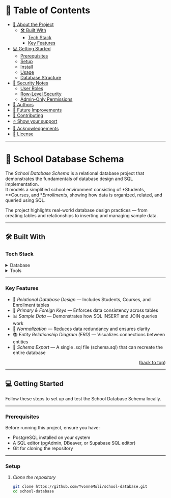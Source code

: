 # 📗 Table of Contents

- [📖 About the Project](#about-project)
  - [🛠 Built With](#built-with)
    - [Tech Stack](#tech-stack)
    - [Key Features](#key-features)
- [💻 Getting Started](#getting-started)
  - [Prerequisites](#prerequisites)
  - [Setup](#setup)
  - [Install](#install)
  - [Usage](#usage)
  - [Database Structure](#database-structure)
- [🔐 Security Notes](#security)
  - [User Roles](#user-roles)
  - [Row-Level Security](#row-level-security)
  - [Admin-Only Permissions](#admin-only-permissions)
- [👥 Authors](#authors)
- [🔭 Future Improvements](#future-improvements)
- [🤝 Contributing](#contributing)
- [⭐ Show your support](#support)
- [🙏 Acknowledgements](#acknowledgements)
- [📝 License](#license)

---

# 📖 School Database Schema <a name="about-project"></a>

The *School Database Schema* is a relational database project that demonstrates the fundamentals of database design and SQL implementation.  
It models a simplified school environment consisting of *Students, **Courses, and **Enrollments*, showing how data is organized, related, and queried using SQL.  

The project highlights real-world database design practices — from creating tables and relationships to inserting and managing sample data.  

---

## 🛠 Built With <a name="built-with"></a>

### Tech Stack <a name="tech-stack"></a>

<details>
  <summary>Database</summary>
  <ul>
    <li><a href="https://www.postgresql.org/">PostgreSQL</a></li>
  </ul>
</details>

<details>
  <summary>Tools</summary>
  <ul>
    <li>pgAdmin / DBeaver</li>
    <li>VS Code</li>
    <li>Git & GitHub</li>
  </ul>
</details>

---

### Key Features <a name="key-features"></a>

- 🧱 *Relational Database Design* — Includes Students, Courses, and Enrollment tables  
- 🔑 *Primary & Foreign Keys* — Enforces data consistency across tables  
- 📊 *Sample Data* — Demonstrates how SQL INSERT and JOIN queries work  
- 🧮 *Normalization* — Reduces data redundancy and ensures clarity  
- 📚 *Entity Relationship Diagram (ERD)* — Visualizes connections between entities  
- 💾 *Schema Export* — A single .sql file (schema.sql) that can recreate the entire database  

<p align="right">(<a href="#readme-top">back to top</a>)</p>

---

## 💻 Getting Started <a name="getting-started"></a>

Follow these steps to set up and test the School Database Schema locally.

---

### Prerequisites

Before running this project, ensure you have:

- PostgreSQL installed on your system  
- A SQL editor (pgAdmin, DBeaver, or Supabase SQL editor)  
- Git for cloning the repository  

---

### Setup

1. *Clone the repository*
   ```bash
   git clone https://github.com/YvonneMuli/school-database.git
   cd school-database










